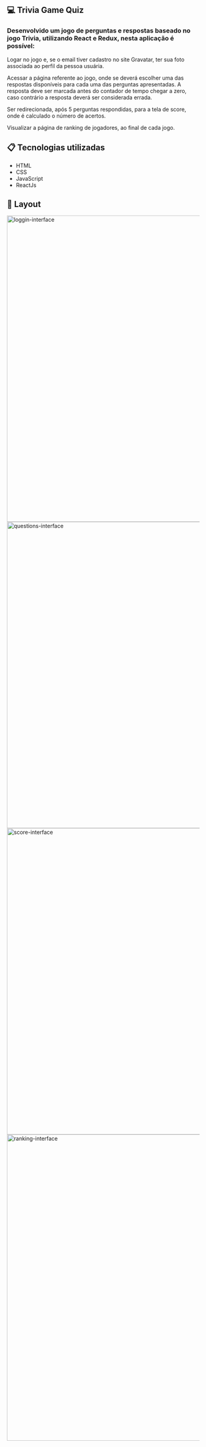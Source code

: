 ## 💻 Trivia Game Quiz

<h3>  Desenvolvido um jogo de perguntas e respostas baseado no jogo Trivia,  utilizando React e Redux, nesta aplicação é possível: </h3>
    <p>Logar no jogo e, se o email tiver cadastro no site Gravatar, ter sua foto associada ao perfil da pessoa usuária.</p>
     <p>Acessar a página referente ao jogo, onde se deverá escolher uma das respostas disponíveis para cada uma das perguntas apresentadas. A resposta deve ser marcada antes do contador de tempo chegar a zero, caso contrário a resposta deverá ser considerada errada.</p>
    <p>  Ser redirecionada, após 5 perguntas respondidas, para a tela de score, onde é calculado o número de acertos.</p>
    <p>  Visualizar a página de ranking de jogadores, ao final de cada jogo.</p>

## 📋 Tecnologias utilizadas

- HTML
- CSS
- JavaScript
- ReactJs

## 🎨 Layout

<img href="https://uploaddeimagens.com.br/images/004/019/005/full/Screenshot_20220912_114100.png?1662993684" alt="loggin-interface" title="layout-interface" src="https://uploaddeimagens.com.br/images/004/019/005/full/Screenshot_20220912_114100.png?1662993684" width="800">


<img href="https://uploaddeimagens.com.br/images/004/018/993/full/Screenshot_20220912_105027.png?1662993448" alt="questions-interface" title="layout-interface" src="https://uploaddeimagens.com.br/images/004/018/993/full/Screenshot_20220912_105027.png?1662993448" width="800">


<img href="https://uploaddeimagens.com.br/images/004/019/025/original/Screenshot_20220912_114455.png?1662994071" alt="score-interface" title="layout-interface" src="https://uploaddeimagens.com.br/images/004/019/025/original/Screenshot_20220912_114455.png?1662994071" width="800">

<img href="https://uploaddeimagens.com.br/images/004/019/023/original/Screenshot_20220912_114557.png?1662993972" alt="ranking-interface" title="layout-interface" src="https://uploaddeimagens.com.br/images/004/019/023/original/Screenshot_20220912_114557.png?1662993972" width="800">
